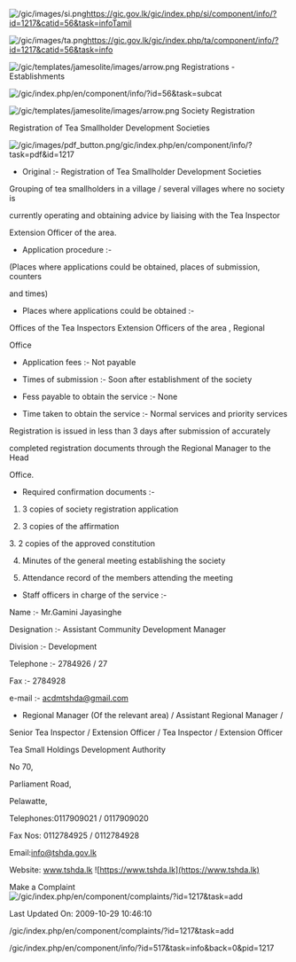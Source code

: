 <!-- Source: https://gic.gov.lk/gic/index.php/en/component/info/?id=1217&catid=56&task=info -->

![/gic/images/si.png](/gic/images/si.png)https://gic.gov.lk/gic/index.php/si/component/info/?id=1217&catid=56&task=infoTamil

![/gic/images/ta.png](/gic/images/ta.png)https://gic.gov.lk/gic/index.php/ta/component/info/?id=1217&catid=56&task=info

![/gic/templates/jamesolite/images/arrow.png](/gic/templates/jamesolite/images/arrow.png) Registrations - Establishments

![/gic/index.php/en/component/info/?id=56&task=subcat](/gic/index.php/en/component/info/?id=56&task=subcat)

![/gic/templates/jamesolite/images/arrow.png](/gic/templates/jamesolite/images/arrow.png) Society Registration

Registration of Tea Smallholder Development Societies

![/gic/images/pdf_button.png](/gic/images/pdf_button.png)/gic/index.php/en/component/info/?task=pdf&id=1217

 * Original :- Registration of Tea Smallholder Development Societies

Grouping of tea smallholders in a village / several villages where no society is

currently operating and obtaining advice by liaising with the Tea Inspector

Extension Officer of the area.

 * Application procedure :-

 (Places where applications could be obtained, places of submission, counters

 and times)

 * Places where applications could be obtained :-

 Offices of the Tea Inspectors Extension Officers of the area , Regional

 Office

 * Application fees :- Not payable

 * Times of submission :- Soon after establishment of the society

 * Fess payable to obtain the service :- None

 * Time taken to obtain the service :- Normal services and priority services

Registration is issued in less than 3 days after submission of accurately

completed registration documents through the Regional Manager to the Head

Office.

 * Required confirmation documents :-

 1. 3 copies of society registration application

 2. 3 copies of the affirmation

 3. 2 copies of the approved constitution

 4. Minutes of the general meeting establishing the society

 5. Attendance record of the members attending the meeting

 * Staff officers in charge of the service :-

 Name :- Mr.Gamini Jayasinghe

 Designation :- Assistant Community Development Manager

 Division :- Development

 Telephone :- 2784926 / 27

 Fax :- 2784928

 e-mail :- acdmtshda@gmail.com

 * Regional Manager (Of the relevant area) / Assistant Regional Manager /

 Senior Tea Inspector / Extension Officer / Tea Inspector / Extension Officer

Tea Small Holdings Development Authority

No 70,

Parliament Road,

Pelawatte,

Telephones:0117909021 / 0117909020

Fax Nos: 0112784925 / 0112784928

Email:info@tshda.gov.lk

Website: www.tshda.lk ![https://www.tshda.lk](https://www.tshda.lk)

Make a Complaint ![/gic/index.php/en/component/complaints/?id=1217&task=add](/gic/index.php/en/component/complaints/?id=1217&task=add)

Last Updated On: 2009-10-29 10:46:10

/gic/index.php/en/component/complaints/?id=1217&task=add

/gic/index.php/en/component/info/?id=517&task=info&back=0&pid=1217